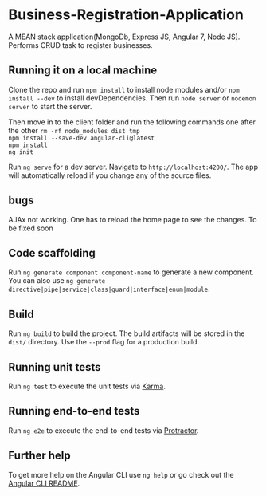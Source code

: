 # Business-Registration-Application

A MEAN stack application(MongoDb, Express JS, Angular 7, Node JS). Performs CRUD task to register businesses.

## Running it on a local machine

Clone the repo and run `npm install` to install node modules and/or `npm install --dev` to install devDependencies. Then run `node server` or `nodemon server` to start the server.

Then move in to the client folder and run the following commands one after the other
`rm -rf node_modules dist tmp`  
`npm install --save-dev angular-cli@latest`  
`npm install`  
`ng init`  

Run `ng serve` for a dev server. Navigate to `http://localhost:4200/`. The app will automatically reload if you change any of the source files.

## bugs
AJAx not working. One has to reload the home page to see the changes. To be fixed soon

## Code scaffolding

Run `ng generate component component-name` to generate a new component. You can also use `ng generate directive|pipe|service|class|guard|interface|enum|module`.

## Build

Run `ng build` to build the project. The build artifacts will be stored in the `dist/` directory. Use the `--prod` flag for a production build.

## Running unit tests

Run `ng test` to execute the unit tests via [Karma](https://karma-runner.github.io).

## Running end-to-end tests

Run `ng e2e` to execute the end-to-end tests via [Protractor](http://www.protractortest.org/).

## Further help

To get more help on the Angular CLI use `ng help` or go check out the [Angular CLI README](https://github.com/angular/angular-cli/blob/master/README.md).
